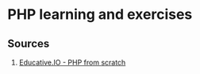 # PHP learning and exercises

## Sources

1. [Educative.IO - PHP from scratch](https://www.educative.io/courses/learn-php-from-scratch)
